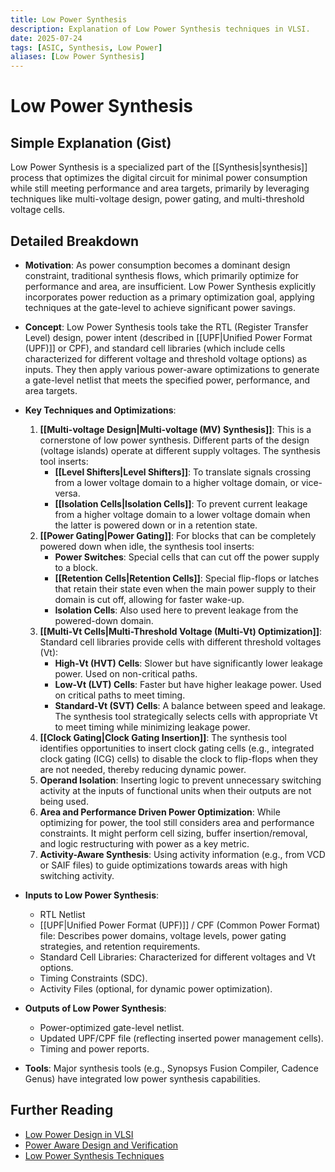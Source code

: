 ```yaml
---
title: Low Power Synthesis
description: Explanation of Low Power Synthesis techniques in VLSI.
date: 2025-07-24
tags: [ASIC, Synthesis, Low Power]
aliases: [Low Power Synthesis]
---
```


# Low Power Synthesis

## Simple Explanation (Gist)
Low Power Synthesis is a specialized part of the [[Synthesis|synthesis]] process that optimizes the digital circuit for minimal power consumption while still meeting performance and area targets, primarily by leveraging techniques like multi-voltage design, power gating, and multi-threshold voltage cells.

## Detailed Breakdown

*   **Motivation**: As power consumption becomes a dominant design constraint, traditional synthesis flows, which primarily optimize for performance and area, are insufficient. Low Power Synthesis explicitly incorporates power reduction as a primary optimization goal, applying techniques at the gate-level to achieve significant power savings.

*   **Concept**: Low Power Synthesis tools take the RTL (Register Transfer Level) design, power intent (described in [[UPF|Unified Power Format (UPF)]] or CPF), and standard cell libraries (which include cells characterized for different voltage and threshold voltage options) as inputs. They then apply various power-aware optimizations to generate a gate-level netlist that meets the specified power, performance, and area targets.

*   **Key Techniques and Optimizations**:
    1.  **[[Multi-voltage Design|Multi-voltage (MV) Synthesis]]**: This is a cornerstone of low power synthesis. Different parts of the design (voltage islands) operate at different supply voltages. The synthesis tool inserts:
        *   **[[Level Shifters|Level Shifters]]**: To translate signals crossing from a lower voltage domain to a higher voltage domain, or vice-versa.
        *   **[[Isolation Cells|Isolation Cells]]**: To prevent current leakage from a higher voltage domain to a lower voltage domain when the latter is powered down or in a retention state.
    2.  **[[Power Gating|Power Gating]]**: For blocks that can be completely powered down when idle, the synthesis tool inserts:
        *   **Power Switches**: Special cells that can cut off the power supply to a block.
        *   **[[Retention Cells|Retention Cells]]**: Special flip-flops or latches that retain their state even when the main power supply to their domain is cut off, allowing for faster wake-up.
        *   **Isolation Cells**: Also used here to prevent leakage from the powered-down domain.
    3.  **[[Multi-Vt Cells|Multi-Threshold Voltage (Multi-Vt) Optimization]]**: Standard cell libraries provide cells with different threshold voltages (Vt):
        *   **High-Vt (HVT) Cells**: Slower but have significantly lower leakage power. Used on non-critical paths.
        *   **Low-Vt (LVT) Cells**: Faster but have higher leakage power. Used on critical paths to meet timing.
        *   **Standard-Vt (SVT) Cells**: A balance between speed and leakage.
        The synthesis tool strategically selects cells with appropriate Vt to meet timing while minimizing leakage power.
    4.  **[[Clock Gating|Clock Gating Insertion]]**: The synthesis tool identifies opportunities to insert clock gating cells (e.g., integrated clock gating (ICG) cells) to disable the clock to flip-flops when they are not needed, thereby reducing dynamic power.
    5.  **Operand Isolation**: Inserting logic to prevent unnecessary switching activity at the inputs of functional units when their outputs are not being used.
    6.  **Area and Performance Driven Power Optimization**: While optimizing for power, the tool still considers area and performance constraints. It might perform cell sizing, buffer insertion/removal, and logic restructuring with power as a key metric.
    7.  **Activity-Aware Synthesis**: Using activity information (e.g., from VCD or SAIF files) to guide optimizations towards areas with high switching activity.

*   **Inputs to Low Power Synthesis**:
    *   RTL Netlist
    *   [[UPF|Unified Power Format (UPF)]] / CPF (Common Power Format) file: Describes power domains, voltage levels, power gating strategies, and retention requirements.
    *   Standard Cell Libraries: Characterized for different voltages and Vt options.
    *   Timing Constraints (SDC).
    *   Activity Files (optional, for dynamic power optimization).

*   **Outputs of Low Power Synthesis**:
    *   Power-optimized gate-level netlist.
    *   Updated UPF/CPF file (reflecting inserted power management cells).
    *   Timing and power reports.

*   **Tools**: Major synthesis tools (e.g., Synopsys Fusion Compiler, Cadence Genus) have integrated low power synthesis capabilities.

## Further Reading

*   [Low Power Design in VLSI](https://www.synopsys.com/glossary/what-is-low-power-design.html)
*   [Power Aware Design and Verification](https://www.amazon.com/Power-Aware-Design-Verification-Methodology/dp/0123743615)
*   [Low Power Synthesis Techniques](https://www.vlsi-expert.com/2018/01/low-power-synthesis-techniques.html)